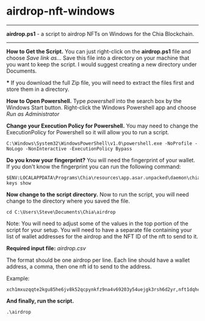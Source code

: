 # airdrop-nft-windows

---

__airdrop.ps1__ - a script to airdrop NFTs on Windows for the Chia Blockchain.

---

**How to Get the Script.**
You can just right-click on the **airdrop.ps1** file and choose _Save link as..._ Save this file into a directory on your machine that you want to keep the script. I would suggest creating a new directory under Documents. 

**\*** If you download the full Zip file, you will need to extract the files first and store them in a directory.

**How to Open Powershell.**
Type _powershell_ into the search box by the Windows Start button.
Right-click the Windows Powershell app and choose _Run as Administrator_

**Change your Execution Policy for Powershell.** You may need to change the ExecutionPolicy for Powershell so it will allow you to run a script.

```
C:\Windows\System32\WindowsPowerShell\v1.0\powershell.exe -NoProfile -NoLogo -NonInteractive -ExecutionPolicy Bypass
```

**Do you know your fingerprint?**
You will need the fingerprint of your wallet. If you don't know the fingerprint you can run the following command:

```
$ENV:LOCALAPPDATA\Programs\Chia\resources\app.asar.unpacked\daemon\chia keys show
```

**Now change to the script directory.**
Now to run the script, you will need change to the directory where you saved the file.

```
cd C:\Users\Steve\Documents\Chia\airdrop
```

Note: You will need to adjust some of the values in the top portion of the script for your setup. You will need to have a separate file containing your list of wallet addresses for the airdrop and the NFT ID of the nft to send to it.

__Required input file:__  _airdrop.csv_

The format should be one airdrop per line. Each line should have a wallet address, a comma, then one nft id to send to the address.

Example:
```
xch1mxuzqqte2kgu85he6jv8k52qcpynkfz9na4v69203y54uejgk3rsh6d2yr,nft1dqhcx6pundq0fmjxmc69p2m26m25rczz68yd9sjneg5hh0ut325s6c86dw
```

**And finally, run the script.**

```
.\airdrop
```
